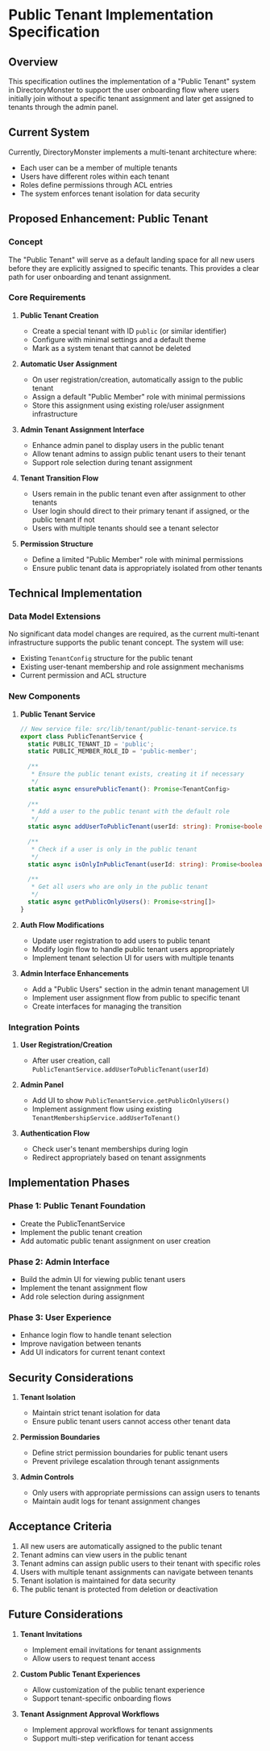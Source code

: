 # Public Tenant Implementation Specification

## Overview

This specification outlines the implementation of a "Public Tenant" system in DirectoryMonster to support the user onboarding flow where users initially join without a specific tenant assignment and later get assigned to tenants through the admin panel.

## Current System

Currently, DirectoryMonster implements a multi-tenant architecture where:
- Each user can be a member of multiple tenants
- Users have different roles within each tenant
- Roles define permissions through ACL entries
- The system enforces tenant isolation for data security

## Proposed Enhancement: Public Tenant

### Concept

The "Public Tenant" will serve as a default landing space for all new users before they are explicitly assigned to specific tenants. This provides a clear path for user onboarding and tenant assignment.

### Core Requirements

1. **Public Tenant Creation**
   - Create a special tenant with ID `public` (or similar identifier)
   - Configure with minimal settings and a default theme
   - Mark as a system tenant that cannot be deleted

2. **Automatic User Assignment**
   - On user registration/creation, automatically assign to the public tenant
   - Assign a default "Public Member" role with minimal permissions
   - Store this assignment using existing role/user assignment infrastructure

3. **Admin Tenant Assignment Interface**
   - Enhance admin panel to display users in the public tenant
   - Allow tenant admins to assign public tenant users to their tenant
   - Support role selection during tenant assignment

4. **Tenant Transition Flow**
   - Users remain in the public tenant even after assignment to other tenants
   - User login should direct to their primary tenant if assigned, or the public tenant if not
   - Users with multiple tenants should see a tenant selector

5. **Permission Structure**
   - Define a limited "Public Member" role with minimal permissions
   - Ensure public tenant data is appropriately isolated from other tenants

## Technical Implementation

### Data Model Extensions

No significant data model changes are required, as the current multi-tenant infrastructure supports the public tenant concept. The system will use:

- Existing `TenantConfig` structure for the public tenant
- Existing user-tenant membership and role assignment mechanisms
- Current permission and ACL structure

### New Components

1. **Public Tenant Service**
   ```typescript
   // New service file: src/lib/tenant/public-tenant-service.ts
   export class PublicTenantService {
     static PUBLIC_TENANT_ID = 'public';
     static PUBLIC_MEMBER_ROLE_ID = 'public-member';
     
     /**
      * Ensure the public tenant exists, creating it if necessary
      */
     static async ensurePublicTenant(): Promise<TenantConfig>
     
     /**
      * Add a user to the public tenant with the default role
      */
     static async addUserToPublicTenant(userId: string): Promise<boolean>
     
     /**
      * Check if a user is only in the public tenant
      */
     static async isOnlyInPublicTenant(userId: string): Promise<boolean>
     
     /**
      * Get all users who are only in the public tenant
      */
     static async getPublicOnlyUsers(): Promise<string[]>
   }
   ```

2. **Auth Flow Modifications**
   - Update user registration to add users to public tenant
   - Modify login flow to handle public tenant users appropriately
   - Implement tenant selection UI for users with multiple tenants

3. **Admin Interface Enhancements**
   - Add a "Public Users" section in the admin tenant management UI
   - Implement user assignment flow from public to specific tenant
   - Create interfaces for managing the transition

### Integration Points

1. **User Registration/Creation**
   - After user creation, call `PublicTenantService.addUserToPublicTenant(userId)`

2. **Admin Panel**
   - Add UI to show `PublicTenantService.getPublicOnlyUsers()`
   - Implement assignment flow using existing `TenantMembershipService.addUserToTenant()`

3. **Authentication Flow**
   - Check user's tenant memberships during login
   - Redirect appropriately based on tenant assignments

## Implementation Phases

### Phase 1: Public Tenant Foundation
- Create the PublicTenantService
- Implement the public tenant creation
- Add automatic public tenant assignment on user creation

### Phase 2: Admin Interface
- Build the admin UI for viewing public tenant users
- Implement the tenant assignment flow
- Add role selection during assignment

### Phase 3: User Experience
- Enhance login flow to handle tenant selection
- Improve navigation between tenants
- Add UI indicators for current tenant context

## Security Considerations

1. **Tenant Isolation**
   - Maintain strict tenant isolation for data
   - Ensure public tenant users cannot access other tenant data

2. **Permission Boundaries**
   - Define strict permission boundaries for public tenant users
   - Prevent privilege escalation through tenant assignments

3. **Admin Controls**
   - Only users with appropriate permissions can assign users to tenants
   - Maintain audit logs for tenant assignment changes

## Acceptance Criteria

1. All new users are automatically assigned to the public tenant
2. Tenant admins can view users in the public tenant
3. Tenant admins can assign public users to their tenant with specific roles
4. Users with multiple tenant assignments can navigate between tenants
5. Tenant isolation is maintained for data security
6. The public tenant is protected from deletion or deactivation

## Future Considerations

1. **Tenant Invitations**
   - Implement email invitations for tenant assignments
   - Allow users to request tenant access

2. **Custom Public Tenant Experiences**
   - Allow customization of the public tenant experience
   - Support tenant-specific onboarding flows

3. **Tenant Assignment Approval Workflows**
   - Implement approval workflows for tenant assignments
   - Support multi-step verification for tenant access
